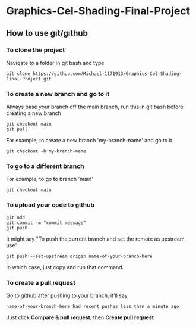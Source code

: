 # Graphics-Cel-Shading-Final-Project

## How to use git/github

### To clone the project

Navigate to a folder in git bash and type
```console
git clone https://github.com/Michael-1171913/Graphics-Cel-Shading-Final-Project.git
```

### To create a new branch and go to it

Always base your branch off the main branch,
run this in git bash before creating a new branch
```console
git checkout main
git pull
```

For example, to create a new branch 'my-branch-name' and go to it
```console
git checkout -b my-branch-name
```

### To go to a different branch

For example, to go to branch 'main'
```console
git checkout main
```

### To upload your code to github

```console
git add .
git commit -m "commit message"
git push
```

It might say "To push the current branch and set the remote as upstream, use"
```console
git push --set-upstream origin name-of-your-branch-here
```

In which case, just copy and run that command.

### To create a pull request

Go to github after pushing to your branch, it'll say
```
name-of-your-branch-here had recent pushes less than a minute ago
```
Just click **Compare & pull request**, then **Create pull request**